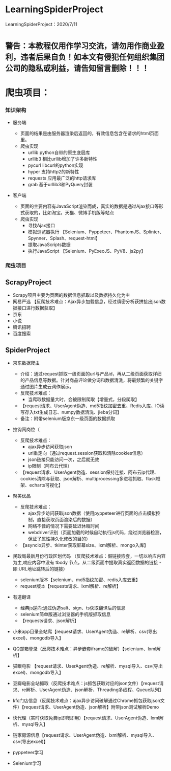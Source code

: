 # LearningSpiderProject
LearningSpiderProject：2020/7/11

#  `警告：本教程仅用作学习交流，请勿用作商业盈利，违者后果自负！如本文有侵犯任何组织集团公司的隐私或利益，请告知留言删除！！！`

# 爬虫项目：
###   知识架构

- 服务端
  - 页面的结果是由服务器渲染后返回的，有效信息包含在请求的html页面里。
  - 爬虫实现
    - urllib	python自带的原生底层库
    - urllib3    相比urllib增加了许多新特性
    - pycurl    libcurl的python实现
    - hyper     支持http2的新特性
    - requests    应用最广泛的http请求库
    - grab    基于urllib3和PyQuery封装

- 客户端
  - 页面的主要内容有JavaScript渲染而成，真实的数据是通过Ajax接口等形式获取的，比如淘宝。天猫、微博手机版等站点
  - 爬虫实现
    - 寻找Ajax接口
    - 模拟浏览器执行    【Selenium、Pyppeteer、PhantomJS、Splinter、Spynner、Splash、request-html】
    - 提取JavaScripts数据
    - 执行JavaScript    【Selenium、PyExecJS、PyV8、js2py】

###  爬虫项目

##  ScrapyProject

- Scrapy项目主要为页面的数据信息抓取以及数据持久化为主
- 网易严选  【反爬技术难点：Ajax异步加载信息，经过缜密分析获拼接出json数据接口进行数据获取】
- 京东
- 小说
- 腾讯招聘
- 百度搜索



## SpiderProject

- 京东数据爬虫

  - 介绍：通过request抓取一级页面的url与产品id，再从二级页面获取详细的产品信息等数据。针对商品评论做分词和数据清洗，将最频繁的关键字通过图片生成云词作展示。
  - 反爬技术难点：
    - 当爬取数据量大时，会被限制爬取【增量式，分段爬取】
  - 【request请求、UserAgent伪造、md5指纹加密去重、Redis入库、IO读写存入txt生成日志、numpy数据清洗、jieba分词】
  - 备注：附带selenium版京东一级页面的数据抓取

  

- 拉钩网岗位（

  - 反爬技术难点：
    - ajax异步访问获取json
    - url重定向（通过request.session获取和清除cookies信息）
    - json链接只能访问一次，之后就无效
    - ip限制（阿布云代理）
  - 【request请求、UserAgent伪造、session保持连接、阿布云ip代理、cookies清除与获取、json解析、multiprocessing多进程抓取、flask框架、echarts可视化】




- 聚美优品
  - 反爬技术难点：
    - ajax异步访问获取json数据（使用pyppeteer进行页面的点击模拟控制，直接获取页面渲染后的数据）
    - 网络不佳的情况下需要延迟休眠时间
    - webdriver识别（页面加载的时候自动执行js代码，绕过浏览器检测，保证了属性持久化修改的目的）
  - 【asyncio异步、tkinter获取屏幕size、lxml解析、mongo入库】



- 民政局最新月份行政区划代码 （反爬技术难点：假链接嵌套，一切以响应内容为主,响应内容中没有 tbody 节点，从二级页面中提取真实返回数据的链接 - 即:URL地址跳转后的链接）

  - selenium版本【selenium、md5指纹加密、redis入库去重】
  - request版本【requests请求、lxml解析、re解析】

  

- 有道翻译

  - 经典js逆向:通过伪造salt、sign、ts获取翻译后的信息
  - selenium简单版通过浏览器的手机版抓取信息
  - 【requests请求、json解析】

- 小米app目录全站爬【request请求、UserAgent伪造、re解析、csv(导出excel)、mongodb导入】

- QQ邮箱登录（反爬技术难点：异步嵌套iframe的破解）【selenium、lxml解析】

- 猫眼电影 【request请求、UserAgent伪造、re解析、mysql导入、csv(导出excel)、mongodb导入】

- 豆瓣电影全站抓取（反爬技术难点：js抓包获取对应的json文件）【request请求、re解析、UserAgent伪造、json解析、Threading多线程、Queue队列】

- kfc门店信息（反爬技术难点：ajax异步访问破解通过Chrome抓包获取json文件）【request请求、UserAgent伪造、json解析】附带json测试解析Demo

- 快代理（实时获取免费ip即爬即用）【request请求、UserAgent伪造、lxml解析、mysql导入】

- 链家房源信息【request请求、UserAgent伪造、lxml解析、mysql导入、csv(导出excel)】

- pyppeteer学习

- Selenium学习

  

  
